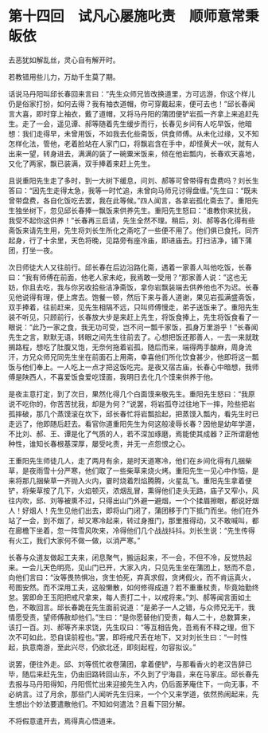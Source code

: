 # 第十四回　试凡心屡施叱责　顺师意常秉皈依

去恶犹如解乱丝，灵心自有解开时。

若教错用些儿力，万劫千生莫了期。

话说马丹阳叫邱长春回来言曰：“先生众师兄皆改换道里，方可远游，你这个样儿仍是俗家打扮，如何去得？我有袖衣道帽，你可穿戴起来，便可去也！”邱长春闻言大喜，即时穿上袖衣，戴了道帽，又将马丹阳的蒲团便铲岩孤一齐拿上来追赶先生。走了一会，遥见谭、郝等随着先生缓步而行，长春见乡间有人吃早饭，他暗想：我们走得早，未曾用饭，不如我去化些斋饭，供食师傅。从未化过缘，又不知怎样化法，管他，老着脸站在人家门口，将飘岩含在手中，却怪黄犬一吠，就有人出来一望，转身进去，满满的装了一碗粟米饭来，倾在他岩瓢内，长春欢天喜地，又化了两家，飘已装满，双手捧着来赶上先生。

且说重阳先生走了多时，到一大树下缓息，问刘、郝等可曾带得有盘费吗？刘长生答曰：“因先生走得太急，我等一时忙追，未曾向马师兄讨得盘缠。”先生曰：“既未曾带盘费，各自化饭吃去罢，我在此等候。”四人闻言，各拿岩孤化斋去了。重阳先生独坐树下，忽见邱长春捧一飘饭来供养先生。重阳先生怒曰：“谁教你来扰我，我受不起你这供养！”长春再三启请，先生全然不理。稍后，刘、郝等各化得有些斋饭来请先生用，先生将刘长生所化之斋吃了一些便不用了。他们俱已食托，同齐起身，行了十余里，天色将晚，见路旁有座冷庙，即进庙去。打扫洁净，铺下蒲团，打坐一夜。

次日师徒大人又往前行。邱长春在后边沿路化斋，遇着一家善人叫他吃饭，长春曰：“我有师傅在前面，他老人家未屹，我焉敢一受用？“那家善人说：”这也无妨，你且去吃，我与你另收拾些洁净斋饭，拿你岩飘装端去供养他也不为迟。长春见他说得有理，便上席去。饱餐一顿，然后下来与善人道谢，果见岩孤满盛斋饭，双手捧着，往前赶来，见先生相隔不远，只叫师傅慢走，弟子送饭来了。重阳先生装不听见，只顾前行，长春放大步是来赶上先生，将饭食捧上，先生将饭食看了一眼说：“此乃一家之食，我无功可受，岂不问一瓢千家饭，孤身万里游乎！”长春闻先生之言，默默无语，转眼之间先生往前去了。心想把饭还那善人，一去一来就耽搁路程，想吃了肚腹又饱，无奈何拖着岩孤，随后而来，端得两手酸麻，周身流汗，方兄众师兄同先生坐在前面石上用斋，幸喜他们所化饮食甚少，他即将这一瓢饭与他们奉上。一人吃上一点才把这饭吃完。是夜又宿古庙，长春心中暗想，我师傅是陕西人，不喜爱饭食爱吃馍面，我明日去化几个馍来供养于他。

是夜主意打定，到了次日，果然化得几个白面馍来敬先生。重阳先生怒曰：“我原说不吃你的，你苦苦扰我，却是为何？”说罢，将岩孤夺过往地下一摔，险些把岩孤摔破，那几个蒸馍滚在坎下，邱长春忙将岩瓢拾起，把蒸馍入瓢内，看先生时已走远了，他即随后赶去。看官你道重阳先生为何这般凌辱长春？因他是幼年学道，不比刘、郝、王、谭是化了气质的人，若不深加琢磨，焉能使其成器？正所谓磨他种性，谁知长春根基深厚，屡受叱责，并无一点怨恨之心。

王重阳先生师徒几人，走了两月有余，是时天道寒冷，他们在乡间化得有几捆柴草，是夜雨雪十分严寒，他们取了一些柴草来烧火烤。重阳先生一见心中作恼，是来将那几捆柴草一齐抛入火内，霎时烧着烈焰腾腾，火星乱飞。重阳先生拿着便铲，将柴草按了几下，火焰顿灭，浓烟乱冒，熏得他们走头无路，庙子又窄小，风往内吹，邱、刘等被熏不过，只得出山门外避一避烟，一个个揉眉擦眼，都说好烟人！好烟人！先生见他们出去，即将山门闭了，蒲团移于门下抵门而坐。他们在外站了一会，到不烟了，却又寒冷起来，转过身推门，那里推得动，又不敢喊叫，都在廊檐下坐着，忽一阵雪风吹来，冷得他们几个战战抖抖。刘长生说：“先生传得有火工，我们大家何不做一做，以消严寒。”

长春与众道友做起工夫来，闭息聚气，搬运起来，不一会，不但不冷，反觉热起来。一会儿天色明亮，见山门已开，大家入内，只见先生坐在蒲团上，怒而不息，向他们言曰：“汝等畏热惧冶，贪生怕死，弃真求假，贪烤假火，而不肯运真火，苟图安然。而不深用工夫，这般懒散，如何修得成道？若不重重杖责，毕竟始勤终怠。罢即命王玉阳把戒尺拿来，每人责打二十，以戒将来。”刘、郝等闻言面如土色，不敢回言。邱长春跪在先生面前说道：“是弟子一人之错，与众师兄无干，我情愿受责，望师傅赦却他们。”生曰：“是你愿替他们受责，每人二十，总数算来，该打一百。刘、郝等齐来求饶，先生叹曰：“等互相告免，吾焉有不释之理，但下次不可如此，恐自误前程也。”罢，即将戒尺丢在地下，又对刘长生曰：“一时性起，执意南游，至此兴尽，仍欲北还，即刻起程，勿容拟议。”

说罢，便往外走。邱、刘等慌忙收卷蒲团，拿着便铲，与那看香火的老汉告辞已毕，随后来赶先生，仍由旧路转回山东，不久到了宁海县，来在马家庄。邱长春先去报与马丹阳得知，丹阳慌忙出来迎接先生入内，仍后面茅庵住下，一向无事，不必纳言。过了月余，那些门人闻听先生归来，一个个又来学道，依然热闹起来，先生想出个妙法要遣散他们。不知如何遣法？且看下回分解。

不将假意遣开去，焉得真心悟道来。
